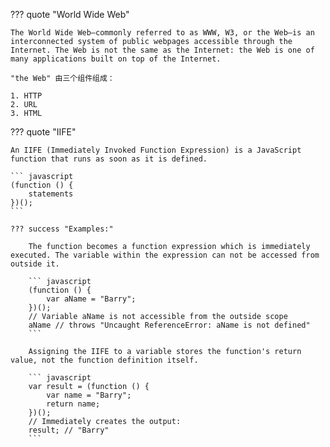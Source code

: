 
??? quote "World Wide Web"


    The World Wide Web—commonly referred to as WWW, W3, or the Web—is an interconnected system of public webpages accessible through the Internet. The Web is not the same as the Internet: the Web is one of many applications built on top of the Internet.

    "the Web" 由三个组件组成：

    1. HTTP
    2. URL
    3. HTML

??? quote "IIFE"

    An IIFE (Immediately Invoked Function Expression) is a JavaScript function that runs as soon as it is defined.

    ``` javascript
    (function () {
        statements
    })();
    ```

    ??? success "Examples:"

        The function becomes a function expression which is immediately executed. The variable within the expression can not be accessed from outside it.

        ``` javascript
        (function () {
            var aName = "Barry";
        })();
        // Variable aName is not accessible from the outside scope
        aName // throws "Uncaught ReferenceError: aName is not defined"
        ```

        Assigning the IIFE to a variable stores the function's return value, not the function definition itself.

        ``` javascript
        var result = (function () {
            var name = "Barry"; 
            return name; 
        })(); 
        // Immediately creates the output: 
        result; // "Barry"
        ```



